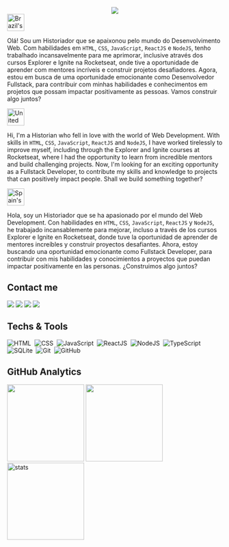<div align="center">
    <img src="https://github.com/raco1/raco1/assets/113068055/ea343c1a-d8dd-411c-b1a9-5a3573283c7e"/>
</div>

<img src="https://user-images.githubusercontent.com/102333181/183000071-0c8845b5-e71b-4c74-8912-05e3145f3fa1.png" alt="Brazil's flag" width="40">

Olá! Sou um Historiador que se apaixonou pelo mundo do Desenvolvimento Web. Com habilidades em `HTML`, `CSS`, `JavaScript`, `ReactJS` e `NodeJS`, tenho trabalhado incansavelmente para me aprimorar, inclusive através dos cursos Explorer e Ignite na Rocketseat, onde tive a oportunidade de aprender com mentores incríveis e construir projetos desafiadores. Agora, estou em busca de uma oportunidade emocionante como Desenvolvedor Fullstack, para contribuir com minhas habilidades e conhecimentos em projetos que possam impactar positivamente as pessoas. Vamos construir algo juntos?

<img src="https://user-images.githubusercontent.com/102333181/183000154-724b273a-f987-4128-88c0-0edc3b809bde.png" alt="United states's flag" width="40">

Hi, I'm a Historian who fell in love with the world of Web Development. With skills in `HTML`, `CSS`, `JavaScript`, `ReactJS` and `NodeJS`, I have worked tirelessly to improve myself, including through the Explorer and Ignite courses at Rocketseat, where I had the opportunity to learn from incredible mentors and build challenging projects. Now, I'm looking for an exciting opportunity as a Fullstack Developer, to contribute my skills and knowledge to projects that can positively impact people. Shall we build something together?

<img src="https://em-content.zobj.net/source/google/385/flag-spain_1f1ea-1f1f8.png" alt="Spain's flag" width="40">

Hola, soy un Historiador que se ha apasionado por el mundo del Web Development. Con habilidades en `HTML`, `CSS`, `JavaScript`, `ReactJS` y `NodeJS`, he trabajado incansablemente para mejorar, incluso a través de los cursos Explorer e Ignite en Rocketseat, donde tuve la oportunidad de aprender de mentores increíbles y construir proyectos desafiantes. Ahora, estoy buscando una oportunidad emocionante como Fullstack Developer, para contribuir con mis habilidades y conocimientos a proyectos que puedan impactar positivamente en las personas. ¿Construimos algo juntos?

## Contact me
                
<a href="https://www.linkedin.com/in/rafael-coelho-reis-873181204/" target="_blank"><img src="https://img.shields.io/badge/-LinkedIn-%230077B5?style=for-the-badge&logo=linkedin&logoColor=white" target="_blank"></a>
<a href="mailto:rafaelcoelho2711@gmail.com"><img src="https://img.shields.io/badge/-Gmail-%23333?style=for-the-badge&logo=gmail&logoColor=white" target="_blank"></a>
<a href="http://discordapp.com/users/raco1" target="_blank"><img src="https://img.shields.io/badge/Discord-7289DA?style=for-the-badge&logo=discord&logoColor=white" target="_blank"></a> 
<a href="https://www.instagram.com/racolol/" target="_blank"><img src="https://img.shields.io/badge/-Instagram-%23E4405F?style=for-the-badge&logo=instagram&logoColor=white" target="_blank"></a>

## Techs & Tools

![HTML](https://img.shields.io/badge/-HTML-05122A?style=flat&logo=HTML5)&nbsp;
![CSS](https://img.shields.io/badge/-CSS-05122A?style=flat&logo=CSS3&logoColor=1572B6)&nbsp;
![JavaScript](https://img.shields.io/badge/-JavaScript-05122A?style=flat&logo=javascript)&nbsp;
![ReactJS](https://img.shields.io/badge/-ReactJS-05122A?style=flat&logo=react)&nbsp;
![NodeJS](https://img.shields.io/badge/-NodeJS-05122A?style=flat&logo=node.js)&nbsp;
![TypeScript](https://img.shields.io/badge/-TypeScript-05122A?style=flat&logo=typescript)&nbsp;
![SQLite](https://img.shields.io/badge/-SQL-05122A?style=flat&logo=sqlite)&nbsp;
![Git](https://img.shields.io/badge/-Git-05122A?style=flat&logo=git)&nbsp;
![GitHub](https://img.shields.io/badge/-GitHub-05122A?style=flat&logo=github)&nbsp;

## GitHub Analytics

<img height="180em" src="https://github-readme-stats.vercel.app/api/top-langs/?username=raco1&layout=compact&langs_count=7&theme=radical"/>
<img height="180em" src="https://github-readme-stats.vercel.app/api?username=raco1&show_icons=true&theme=radical"/>
<img height="180em" src="https://github-readme-streak-stats.herokuapp.com/?user=raco1&theme=radical" alt="stats"/>
